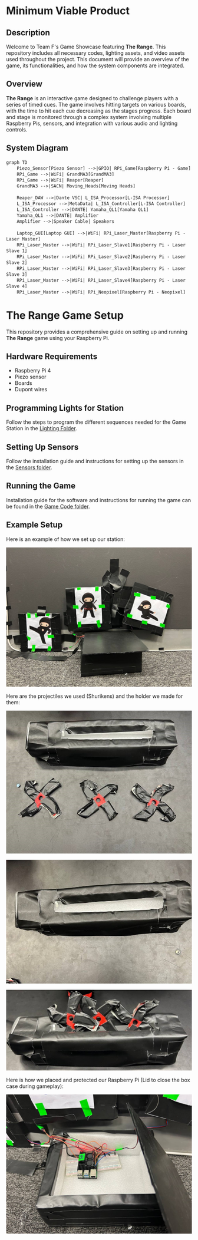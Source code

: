 # Minimum Viable Product

## Description
Welcome to Team F's Game Showcase featuring **The Range**. This repository includes all necessary codes, lighting assets, and video assets used throughout the project. This document will provide an overview of the game, its functionalities, and how the system components are integrated.

## Overview
**The Range** is an interactive game designed to challenge players with a series of timed cues. The game involves hitting targets on various boards, with the time to hit each cue decreasing as the stages progress. Each board and stage is monitored through a complex system involving multiple Raspberry Pis, sensors, and integration with various audio and lighting controls.

## System Diagram

```mermaid
graph TD
    Piezo_Sensor[Piezo Sensor] -->|GPIO| RPi_Game[Raspberry Pi - Game]
    RPi_Game -->|WiFi| GrandMA3[GrandMA3]
    RPi_Game -->|WiFi| Reaper[Reaper]
    GrandMA3 -->|SACN| Moving_Heads[Moving Heads]
    
    Reaper_DAW -->|Dante VSC| L_ISA_Processor[L-ISA Processor]
    L_ISA_Processor -->|MetaData| L_ISA_Controller[L-ISA Controller]
    L_ISA_Controller -->|DANTE| Yamaha_QL1[Yamaha QL1]
    Yamaha_QL1 -->|DANTE| Amplifier
    Amplifier -->|Speaker Cable| Speakers

    Laptop_GUI[Laptop GUI] -->|WiFi| RPi_Laser_Master[Raspberry Pi - Laser Master]
    RPi_Laser_Master -->|WiFi| RPi_Laser_Slave1[Raspberry Pi - Laser Slave 1]
    RPi_Laser_Master -->|WiFi| RPi_Laser_Slave2[Raspberry Pi - Laser Slave 2]
    RPi_Laser_Master -->|WiFi| RPi_Laser_Slave3[Raspberry Pi - Laser Slave 3]
    RPi_Laser_Master -->|WiFi| RPi_Laser_Slave4[Raspberry Pi - Laser Slave 4]
    RPi_Laser_Master -->|WiFi| RPi_Neopixel[Raspberry Pi - Neopixel]
```

# The Range Game Setup

This repository provides a comprehensive guide on setting up and running **The Range** game using your Raspberry Pi.


## Hardware Requirements

- Raspberry Pi 4
- Piezo sensor
- Boards
- Dupont wires

## Programming Lights for Station

Follow the steps to program the different sequences needed for the Game Station in the [Lighting Folder](https://github.com/gio0oO/EGL314_Team-F_Project-Repository/tree/main/MVP/Lighting).


## Setting Up Sensors

Follow the installation guide and instructions for setting up the sensors in the [Sensors folder](https://github.com/gio0oO/EGL314_Team-F_Project-Repository/tree/main/MVP/GameFiles/Sensors).

## Running the Game

Installation guide for the software and instructions for running the game can be found in the [Game Code folder](https://github.com/gio0oO/EGL314_Team-F_Project-Repository/tree/main/MVP/GameFiles/Game%20Codes).

## Example Setup

Here is an example of how we set up our station:

![Setup Example](https://github.com/gio0oO/EGL314_Team-F_Project-Repository/blob/main/MVP/Captures/BoardSetup.jpg)

Here are the projectiles we used (Shurikens) and the holder we made for them:

![Shurikens & Holder](https://github.com/gio0oO/EGL314_Team-F_Project-Repository/blob/main/MVP/Captures/Shurikens&Holder.jpg)

![Shuriken Holder](https://github.com/gio0oO/EGL314_Team-F_Project-Repository/blob/main/MVP/Captures/ShurikenHolder.jpg)

![Shuriken In Holder](https://github.com/gio0oO/EGL314_Team-F_Project-Repository/blob/main/MVP/Captures/ShurikenInHolder.jpg)

Here is how we placed and protected our Raspberry Pi (Lid to close the box case during gameplay):

![Raspi Placement](https://github.com/gio0oO/EGL314_Team-F_Project-Repository/blob/main/MVP/Captures/RaspiPlacement.jpg)